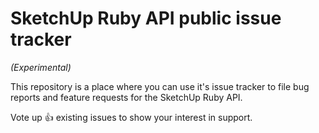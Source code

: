 # SketchUp Ruby API public issue tracker

*(Experimental)*

This repository is a place where you can use it's issue tracker to file bug reports and feature requests for the SketchUp Ruby API.

Vote up :+1: existing issues to show your interest in support.
